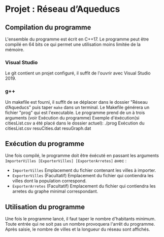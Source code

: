 # Projet : Réseau d’Aqueducs
## Compilation du programme
L'ensemble du programme est écrit en C++17. Le programme peut être compilé en 64 bits ce qui permet une utilisation moins limitée de la mémoire.
### Visual Studio
Le git contient un projet configuré, il suffit de l'ouvrir avec Visual Studio 2019.
### g++
Un makefile est fourni, il suffit de se déplacer dans le dossier "Réseau d’Aqueducs" puis taper `make` dans un terminal. Le Makefile générera un fichier "prog" qui est l'executable. Le programme prend de un à trois arguments (voir Exécution du programme)
Exemple d'éxécution(si citiesList.csv a été placé dans le dossier actuel): ./prog Exécution du citiesList.csv resuCities.dat resuGraph.dat
## Exécution du programme
Une fois compilé, le programme doit être éxécuté en passant les arguments `ImporterVilles [ExporterVilles] [ExporterArretes]` avec :
- `ImporterVilles` Emplacement du fichier contenant les villes à importer.
- `ExporterVilles` (Facultatif) Emplacement du fichier qui contiendra les villes dont la population correspond.
- `ExporterArretes` (Facultatif) Emplacement du fichier qui contiendra les arretes du graphe minimal correspondant.
## Utilisation du programme
Une fois le programme lancé, il faut taper le nombre d'habitants minimum. Toute entrée qui ne soit pas un nombre provoquera l'arrêt du programme. Après saisie, le nombre de villes et la longueur du réseau sont affichés.
